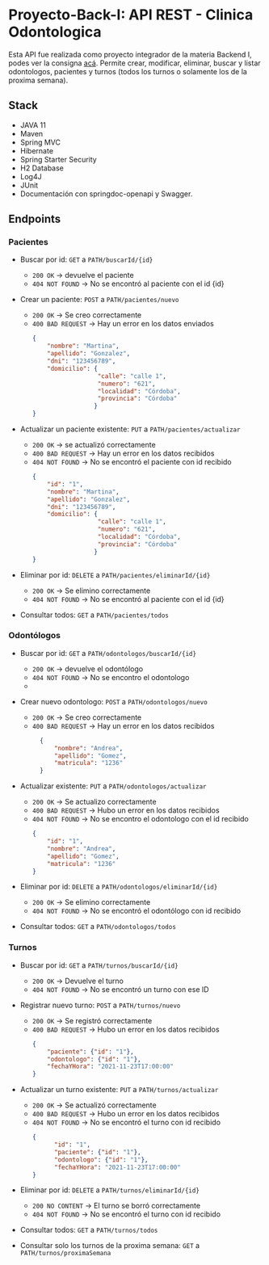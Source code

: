 # Proyecto-Back-I: API REST - Clinica Odontologica

Esta API fue realizada como proyecto integrador de la materia Backend I, podes ver la consigna [acá](https://docs.google.com/document/d/1WWAushxuiv35CR3xMlotsx9fRNEOT2JX/edit).
Permite crear, modificar, eliminar, buscar y listar odontologos, pacientes y turnos (todos los turnos o solamente los de la proxima semana).  

## Stack 
- JAVA 11
- Maven
- Spring MVC
- Hibernate
- Spring Starter Security
- H2 Database
- Log4J
- JUnit
- Documentación con springdoc-openapi y Swagger.

## Endpoints
  
### Pacientes

-  Buscar por id: `GET` a `PATH/buscarId/{id}`
    -  `200 OK` → devuelve el paciente
    -  `404 NOT FOUND` → No se encontró al paciente con el id {id}

-  Crear un paciente: `POST` a `PATH/pacientes/nuevo`
    -  `200 OK` → Se creo correctamente
    -  `400 BAD REQUEST` → Hay un error en los datos enviados
        ```json
        {
            "nombre": "Martina",
            "apellido": "Gonzalez",
            "dni": "123456789",
            "domicilio": {
                          "calle": "calle 1",
                          "numero": "621",
                          "localidad": "Córdoba",
                          "provincia": "Córdoba"
                         }
        }
        ```
    
-  Actualizar un paciente existente: `PUT` a `PATH/pacientes/actualizar`
    -  `200 OK` → se actualizó correctamente
    -  `400 BAD REQUEST` → Hay un error en los datos recibidos
    -  `404 NOT FOUND` → No se encontró el paciente con id recibido
        ```json
        {
            "id": "1",
            "nombre": "Martina",
            "apellido": "Gonzalez",
            "dni": "123456789",
            "domicilio": {
                          "calle": "calle 1",
                          "numero": "621",
                          "localidad": "Córdoba",
                          "provincia": "Córdoba"
                         }
        }
        ```
    
-  Eliminar por id: `DELETE` a `PATH/pacientes/eliminarId/{id}`
    -  `200 OK` → Se elimino correctamente
    -  `404 NOT FOUND` → No se encontró al paciente con el id {id}


-  Consultar todos: `GET` a `PATH/pacientes/todos`



### Odontólogos

-  Buscar por id: `GET` a `PATH/odontologos/buscarId/{id}`
    -  `200 OK` → devuelve el odontólogo
    -  `404 NOT FOUND` → No se encontro el odontologo
    -  
-  Crear nuevo odontologo: `POST` a `PATH/odontologos/nuevo`
    -  `200 OK` →   Se creo correctamente
    -  `400 BAD REQUEST` → Hay un error en los datos recibidos
          ```json
            {
                "nombre": "Andrea",
                "apellido": "Gomez",
                "matricula": "1236"
            }
          ```
        
-  Actualizar existente: `PUT` a `PATH/odontologos/actualizar`
    -  `200 OK` → Se actualizo correctamente
    -  `400 BAD REQUEST` → Hubo un error en los datos recibidos
    -  `404 NOT FOUND` → No se encontro el odontologo con el id recibido
          ```json
          {
              "id": "1",
              "nombre": "Andrea",
              "apellido": "Gomez",
              "matricula": "1236"
          }
          ```
        
-  Eliminar por id: `DELETE` a `PATH/odontologos/eliminarId/{id}`
    -  `200 OK` → Se elimino correctamente
    -  `404 NOT FOUND` → No se encontró el odontólogo con id recibido


-  Consultar todos: `GET` a `PATH/odontologos/todos`
  


### Turnos
    
-  Buscar por id: `GET` a `PATH/turnos/buscarId/{id}`
    -  `200 OK` → Devuelve el turno
    -  `404 NOT FOUND` → No se encontró un turno con ese ID

-  Registrar nuevo turno: `POST` a `PATH/turnos/nuevo`
    -  `200 OK` → Se registró correctamente
    -  `400 BAD REQUEST` → Hubo un error en los datos recibidos
        ```json
        {
            "paciente": {"id": "1"},
            "odontologo": {"id": "1"},
            "fechaYHora": "2021-11-23T17:00:00"
        }
        ```

-  Actualizar un turno existente: `PUT` a `PATH/turnos/actualizar`
    -  `200 OK` → Se actualizó correctamente
    -  `400 BAD REQUEST` → Hubo un error en los datos recibidos
    -  `404 NOT FOUND` → No se encontró el turno con id recibido
        ```json
        {
              "id": "1",
              "paciente": {"id": "1"},
              "odontologo": {"id": "1"},
              "fechaYHora": "2021-11-23T17:00:00"
        }
        ```
    
-  Eliminar por id: `DELETE` a `PATH/turnos/eliminarId/{id}`
    -  `200 NO CONTENT` → El turno se borró correctamente
    -  `404 NOT FOUND` → No se encontró el turno con id recibido


-  Consultar todos: `GET` a `PATH/turnos/todos`

-  Consultar solo los turnos de la proxima semana: `GET` a `PATH/turnos/proximaSemana`
 
